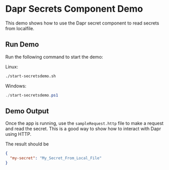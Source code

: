 # Dapr Secrets Component Demo

This demo shows how to use the Dapr secret component to read secrets from localfile.

## Run Demo

Run the following command to start the demo:

Linux:
```bash
./start-secretsdemo.sh
```

Windows:
```powershell
./start-secretsdemo.ps1
```

## Demo Output

Once the app is running, use the `sampleRequest.http` file to make a request and read the secret. This is a good way to show how to interact with Dapr using HTTP.

The result should be
```json
{
  "my-secret": "My_Secret_From_Local_File"
}
```